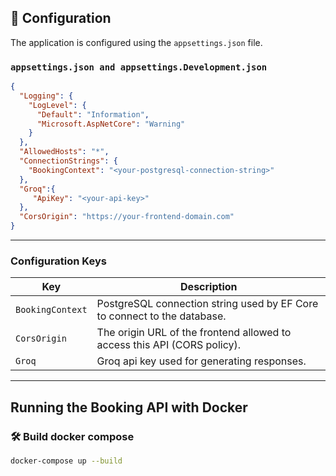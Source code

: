 ## 🔧 Configuration

The application is configured using the `appsettings.json` file.

### `appsettings.json and appsettings.Development.json`

```json
{
  "Logging": {
    "LogLevel": {
      "Default": "Information",
      "Microsoft.AspNetCore": "Warning"
    }
  },
  "AllowedHosts": "*",
  "ConnectionStrings": {
    "BookingContext": "<your-postgresql-connection-string>"
  },
  "Groq":{
     "ApiKey": "<your-api-key>"
  },
  "CorsOrigin": "https://your-frontend-domain.com"
}
```
---
### Configuration Keys

| Key              | Description                                                                 |
|------------------|-----------------------------------------------------------------------------|
| `BookingContext` | PostgreSQL connection string used by EF Core to connect to the database.    |
| `CorsOrigin`     | The origin URL of the frontend allowed to access this API (CORS policy).    |
| `Groq`           | Groq api key used for generating responses.                                 |

---

## Running the Booking API with Docker

### 🛠️ Build docker compose

```bash
docker-compose up --build
```

